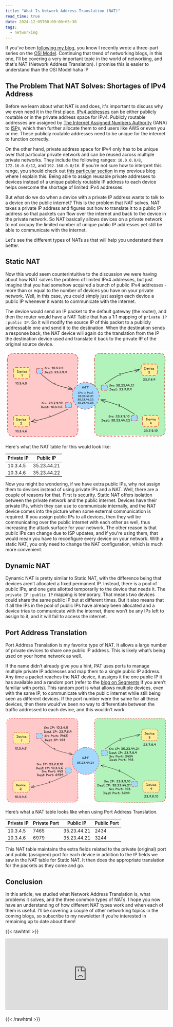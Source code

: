 ```yaml
---
title: "What Is Network Address Translation (NAT)"
read_time: true
date: 2024-12-05T00:00:00+05:30
tags:
  - networking
---
```


If you've been [following my blog](https://arshsharma.com/writing/), you know I recently wrote a three-part series on the [OSI Model](https://arshsharma.com/posts/2024-11-11-osi-layers-one-two/). Continuing that trend of networking blogs, in this one, I'll be covering a very important topic in the world of networking, and that's NAT (Network Address Translation). I promise this is easier to understand than the OSI Model haha :P

## The Problem That NAT Solves: Shortages of IPv4 Address

Before we learn about what NAT is and does, it's important to discuss why we even need it in the first place. [IPv4 addresses](https://arshsharma.com/posts/2024-11-25-osi-layer-three/#ipv4-address-structure) can be either publicly routable or in the private address space for IPv4. Publicly routable addresses are assigned by [The Internet Assigned Numbers Authority](https://www.iana.org/) (IANA) to [ISP](https://www.techtarget.com/whatis/definition/ISP-Internet-service-provider)s, which then further allocate them to end users like AWS or even you or me. These publicly routable addresses need to be unique for the internet to function correctly.

On the other hand, private address space for IPv4 only has to be unique over that particular private network and can be reused across multiple private networks. They include the following ranges: `10.0.0.0/8`, `172.16.0.0/12`, and `192.168.0.0/16`. If you're not sure how to interpret this range, you should check out [this particular section](https://arshsharma.com/posts/2024-11-25-osi-layer-three/#subnet-masks) in my previous blog where I explain this. Being able to assign reusable private addresses to devices instead of a unique publicly routable IP address to each device helps overcome the shortage of limited IPv4 addresses.

But what do we do when a device with a private IP address wants to talk to a device on the public internet? This is the problem that NAT solves. NAT takes a private IP address and figures out how to translate it to a public IP address so that packets can flow over the internet and back to the device in the private network. So NAT basically allows devices on a private network to not occupy the limited number of unique public IP addresses yet still be able to communicate with the internet.

Let's see the different types of NATs as that will help you understand them better.

## Static NAT

Now this would seem counterintuitive to the discussion we were having about how NAT solves the problem of limited IPv4 addresses, but just imagine that you had somehow acquired a bunch of public IPv4 addresses - more than or equal to the number of devices you have on your private network. Well, in this case, you could simply just assign each device a public IP whenever it wants to communicate with the internet.

The device would send an IP packet to the default gateway (the router), and then the router would have a NAT Table that has a 1:1 mapping of `private IP` : `public IP`. So it will modify the source IP of this packet to a publicly addressable one and send it to the destination. When the destination sends a response back, the NAT device will again do the translation from the IP the destination device used and translate it back to the private IP of the original source device.

![diagram showing static NAT](staticNAT.png)

Here's what the NAT table for this would look like:

| Private IP | Public IP   |
|------------|-------------|
| 10.3.4.5   | 35.23.44.21 |
| 10.3.4.6   | 35.23.44.22 |

Now you might be wondering, if we have extra public IPs, why not assign them to devices instead of using private IPs and a NAT. Well, there are a couple of reasons for that. First is security. Static NAT offers isolation between the private network and the public internet. Devices have their private IPs, which they can use to communicate internally, and the NAT device comes into the picture when some external communication is required. If you assign public IPs to all devices, then they will be communicating over the public internet with each other as well, thus increasing the attack surface for your network. The other reason is that public IPs can change due to ISP updates, and if you're using them, that would mean you have to reconfigure every device on your network. With a static NAT, you only need to change the NAT configuration, which is much more convenient.

## Dynamic NAT

Dynamic NAT is pretty similar to Static NAT, with the difference being that devices aren’t allocated a fixed permanent IP. Instead, there is a pool of public IPs, and one gets allotted temporarily to the device that needs it. The `private IP` : `public IP` mapping is temporary. That means two devices could share the same public IP but at different times. But it also means that if all the IPs in the pool of public IPs have already been allocated and a device tries to communicate with the internet, there won’t be any IPs left to assign to it, and it will fail to access the internet.

## Port Address Translation

Port Address Translation is my favorite type of NAT. It allows a large number of private devices to share one public IP address. This is likely what’s being used on your home network as well.

If the name didn’t already give you a hint, PAT uses ports to manage multiple private IP addresses and map them to a single public IP address. Any time a packet reaches the NAT device, it assigns it the one public IP it has available and a random port (refer to the [blog on Segments](https://arshsharma.com/posts/2024-11-28-osi-layer-four-seven/#tcp-segments) if you aren’t familiar with ports). This random port is what allows multiple devices, even with the same IP, to communicate with the public internet while still being seen as different devices. If the port number were the same for all these devices, then there would’ve been no way to differentiate between the traffic addressed to each device, and this wouldn’t work.

![diagram showing how Port Address Translation works](pat.png)

Here’s what a NAT table looks like when using Port Address Translation.

| Private IP | Private Port | Public IP   | Public Port |
|------------|--------------|-------------|-------------|
| 10.3.4.5   | 7465         | 35.23.44.21 | 2434        |
| 10.3.4.6   | 6979         | 35.23.44.21 | 3244        |

This NAT table maintains the extra fields related to the private (original) port and public (assigned) port for each device in addition to the IP fields we saw in the NAT table for Static NAT. It then does the appropriate translation for the packets as they come and go.

## Conclusion

In this article, we studied what Network Address Translation is, what problems it solves, and the three common types of NATs. I hope you now have an understanding of how different NAT types work and when each of them is useful. I’ll be covering a couple of other networking topics in the coming blogs, so subscribe to my newsletter if you’re interested in remaining up to date about them!

{{< rawhtml >}}
<iframe
scrolling="no"
style="width:100%!important;height:220px;border:1px #ccc solid !important"
src="https://buttondown.email/arsh?as_embed=true"
></iframe><br /><br />
{{< /rawhtml >}}